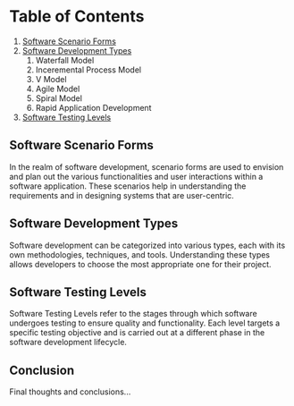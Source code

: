 # Table of Contents

1. [Software Scenario Forms](#software-scenario-forms)
2. [Software Development Types](#software-development-types)
   1. Waterfall Model
   2. Inceremental Process Model
   3. V Model
   4. Agile Model
   5. Spiral Model
   6. Rapid Application Development
4. [Software Testing Levels](#software-testing-levels)

## Software Scenario Forms
In the realm of software development, scenario forms are used to envision and plan out the various functionalities and user interactions within a software application. These scenarios help in understanding the requirements and in designing systems that are user-centric.

## Software Development Types
Software development can be categorized into various types, each with its own methodologies, techniques, and tools. Understanding these types allows developers to choose the most appropriate one for their project.

## Software Testing Levels
Software Testing Levels refer to the stages through which software undergoes testing to ensure quality and functionality. Each level targets a specific testing objective and is carried out at a different phase in the software development lifecycle. 



## Conclusion
Final thoughts and conclusions...
